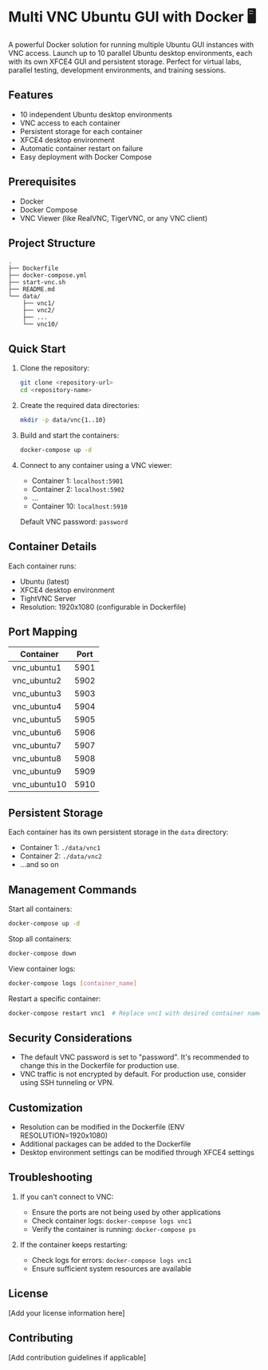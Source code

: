 # Multi VNC Ubuntu GUI with Docker 🖥️

A powerful Docker solution for running multiple Ubuntu GUI instances with VNC access. Launch up to 10 parallel Ubuntu desktop environments, each with its own XFCE4 GUI and persistent storage. Perfect for virtual labs, parallel testing, development environments, and training sessions.

## Features

- 10 independent Ubuntu desktop environments
- VNC access to each container
- Persistent storage for each container
- XFCE4 desktop environment
- Automatic container restart on failure
- Easy deployment with Docker Compose

## Prerequisites

- Docker
- Docker Compose
- VNC Viewer (like RealVNC, TigerVNC, or any VNC client)

## Project Structure

```
.
├── Dockerfile
├── docker-compose.yml
├── start-vnc.sh
├── README.md
└── data/
    ├── vnc1/
    ├── vnc2/
    ├── ...
    └── vnc10/
```

## Quick Start

1. Clone the repository:
   ```bash
   git clone <repository-url>
   cd <repository-name>
   ```

2. Create the required data directories:
   ```bash
   mkdir -p data/vnc{1..10}
   ```

3. Build and start the containers:
   ```bash
   docker-compose up -d
   ```

4. Connect to any container using a VNC viewer:
   - Container 1: `localhost:5901`
   - Container 2: `localhost:5902`
   - ...
   - Container 10: `localhost:5910`

   Default VNC password: `password`

## Container Details

Each container runs:
- Ubuntu (latest)
- XFCE4 desktop environment
- TightVNC Server
- Resolution: 1920x1080 (configurable in Dockerfile)

## Port Mapping

| Container    | Port  |
|-------------|-------|
| vnc_ubuntu1 | 5901  |
| vnc_ubuntu2 | 5902  |
| vnc_ubuntu3 | 5903  |
| vnc_ubuntu4 | 5904  |
| vnc_ubuntu5 | 5905  |
| vnc_ubuntu6 | 5906  |
| vnc_ubuntu7 | 5907  |
| vnc_ubuntu8 | 5908  |
| vnc_ubuntu9 | 5909  |
| vnc_ubuntu10| 5910  |

## Persistent Storage

Each container has its own persistent storage in the `data` directory:
- Container 1: `./data/vnc1`
- Container 2: `./data/vnc2`
- ...and so on

## Management Commands

Start all containers:
```bash
docker-compose up -d
```

Stop all containers:
```bash
docker-compose down
```

View container logs:
```bash
docker-compose logs [container_name]
```

Restart a specific container:
```bash
docker-compose restart vnc1  # Replace vnc1 with desired container name
```

## Security Considerations

- The default VNC password is set to "password". It's recommended to change this in the Dockerfile for production use.
- VNC traffic is not encrypted by default. For production use, consider using SSH tunneling or VPN.

## Customization

- Resolution can be modified in the Dockerfile (ENV RESOLUTION=1920x1080)
- Additional packages can be added to the Dockerfile
- Desktop environment settings can be modified through XFCE4 settings

## Troubleshooting

1. If you can't connect to VNC:
   - Ensure the ports are not being used by other applications
   - Check container logs: `docker-compose logs vnc1`
   - Verify the container is running: `docker-compose ps`

2. If the container keeps restarting:
   - Check logs for errors: `docker-compose logs vnc1`
   - Ensure sufficient system resources are available

## License

[Add your license information here]

## Contributing

[Add contribution guidelines if applicable]
